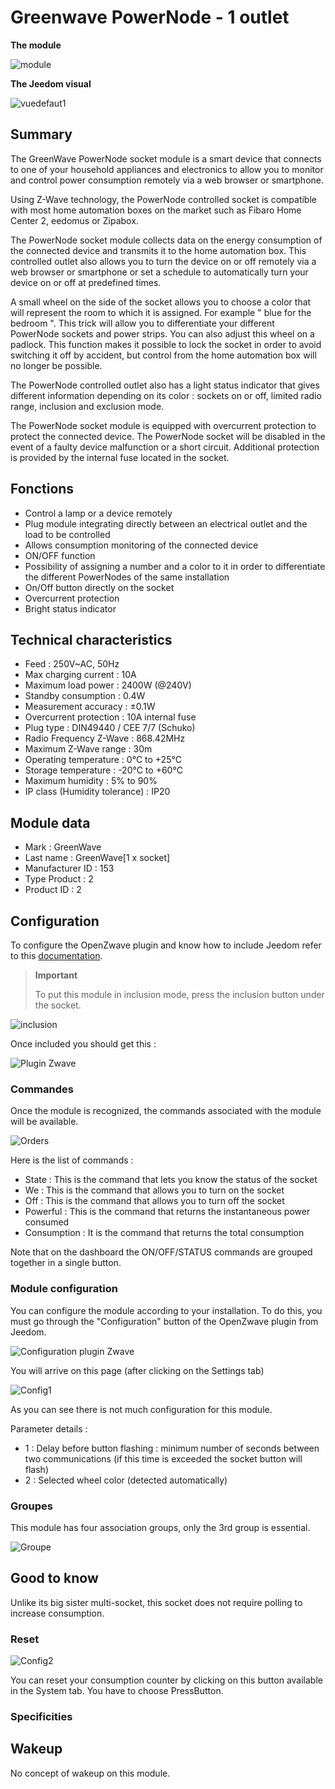 # Greenwave PowerNode - 1 outlet

**The module**

![module](images/greenwave.Powernode1/module.jpg)

**The Jeedom visual**

![vuedefaut1](images/greenwave.Powernode1/vuedefaut1.jpg)

## Summary

The GreenWave PowerNode socket module is a smart device that connects to one of your household appliances and electronics to allow you to monitor and control power consumption remotely via a web browser or smartphone.

Using Z-Wave technology, the PowerNode controlled socket is compatible with most home automation boxes on the market such as Fibaro Home Center 2, eedomus or Zipabox.

The PowerNode socket module collects data on the energy consumption of the connected device and transmits it to the home automation box. This controlled outlet also allows you to turn the device on or off remotely via a web browser or smartphone or set a schedule to automatically turn your device on or off at predefined times.

A small wheel on the side of the socket allows you to choose a color that will represent the room to which it is assigned. For example " blue for the bedroom ". This trick will allow you to differentiate your different PowerNode sockets and power strips. You can also adjust this wheel on a padlock. This function makes it possible to lock the socket in order to avoid switching it off by accident, but control from the home automation box will no longer be possible.

The PowerNode controlled outlet also has a light status indicator that gives different information depending on its color : sockets on or off, limited radio range, inclusion and exclusion mode.

The PowerNode socket module is equipped with overcurrent protection to protect the connected device. The PowerNode socket will be disabled in the event of a faulty device malfunction or a short circuit. Additional protection is provided by the internal fuse located in the socket.

## Fonctions

-   Control a lamp or a device remotely
-   Plug module integrating directly between an electrical outlet and the load to be controlled
-   Allows consumption monitoring of the connected device
-   ON/OFF function
-   Possibility of assigning a number and a color to it in order to differentiate the different PowerNodes of the same installation
-   On/Off button directly on the socket
-   Overcurrent protection
-   Bright status indicator

## Technical characteristics

-   Feed : 250V\~AC, 50Hz
-   Max charging current : 10A
-   Maximum load power : 2400W (@240V)
-   Standby consumption : 0.4W
-   Measurement accuracy : ±0.1W
-   Overcurrent protection : 10A internal fuse
-   Plug type : DIN49440 / CEE 7/7 (Schuko)
-   Radio Frequency Z-Wave : 868.42MHz
-   Maximum Z-Wave range : 30m
-   Operating temperature : 0°C to +25°C
-   Storage temperature : -20°C to +60°C
-   Maximum humidity : 5% to 90%
-   IP class (Humidity tolerance) : IP20

## Module data

-   Mark : GreenWave
-   Last name : GreenWave\[1 x socket\]
-   Manufacturer ID : 153
-   Type Product : 2
-   Product ID : 2

## Configuration

To configure the OpenZwave plugin and know how to include Jeedom refer to this [documentation](https://doc.jeedom.com/en_US/plugins/automation%20protocol/openzwave/).

> **Important**
>
> To put this module in inclusion mode, press the inclusion button under the socket.

![inclusion](images/greenwave.Powernode1/inclusion.jpg)

Once included you should get this :

![Plugin Zwave](images/greenwave.Powernode1/information.jpg)

### Commandes

Once the module is recognized, the commands associated with the module will be available.

![Orders](images/greenwave.Powernode1/commandes.jpg)

Here is the list of commands :

-   State : This is the command that lets you know the status of the socket
-   We : This is the command that allows you to turn on the socket
-   Off : This is the command that allows you to turn off the socket
-   Powerful : This is the command that returns the instantaneous power consumed
-   Consumption : It is the command that returns the total consumption

Note that on the dashboard the ON/OFF/STATUS commands are grouped together in a single button.

### Module configuration

You can configure the module according to your installation. To do this, you must go through the "Configuration" button of the OpenZwave plugin from Jeedom.

![Configuration plugin Zwave](images/plugin/bouton_configuration.jpg)

You will arrive on this page (after clicking on the Settings tab)

![Config1](images/greenwave.Powernode1/config1.jpg)

As you can see there is not much configuration for this module.

Parameter details :

-   1 : Delay before button flashing : minimum number of seconds between two communications (if this time is exceeded the socket button will flash)
-   2 : Selected wheel color (detected automatically)

### Groupes

This module has four association groups, only the 3rd group is essential.

![Groupe](images/greenwave.Powernode1/groupe.jpg)

## Good to know

Unlike its big sister multi-socket, this socket does not require polling to increase consumption.

### Reset

![Config2](images/greenwave.Powernode1/config2.jpg)

You can reset your consumption counter by clicking on this button available in the System tab. You have to choose PressButton.

### Specificities

## Wakeup

No concept of wakeup on this module.
